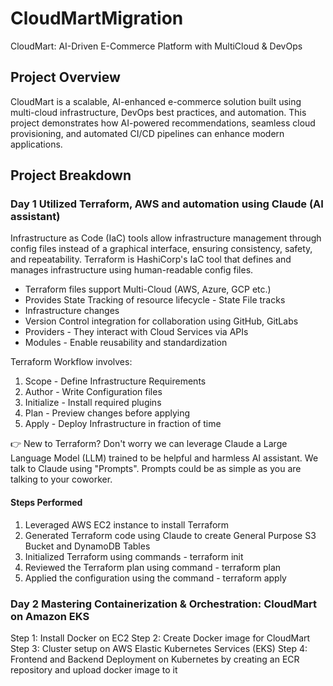 # CloudMartMigration
CloudMart: AI-Driven E-Commerce Platform with MultiCloud & DevOps

## Project Overview
CloudMart is a scalable, AI-enhanced e-commerce solution built using multi-cloud infrastructure, DevOps best practices, and automation. This project demonstrates how AI-powered recommendations, seamless cloud provisioning, and automated CI/CD pipelines can enhance modern applications.

## Project Breakdown

### Day 1 Utilized Terraform, AWS and automation using Claude (AI assistant) 
Infrastructure as Code (IaC) tools allow infrastructure management through config files instead of a graphical interface, ensuring consistency, safety, and repeatability. Terraform is HashiCorp's IaC tool that defines and manages infrastructure using human-readable config files. 
- Terraform files support Multi-Cloud (AWS, Azure, GCP etc.)
- Provides State Tracking of resource lifecycle - State File tracks
- Infrastructure changes
- Version Control integration for collaboration using GitHub, GitLabs
- Providers - They interact with Cloud Services via APIs
- Modules - Enable reusability and standardization

Terraform Workflow involves:
1. Scope - Define Infrastructure Requirements
2. Author - Write Configuration files
3. Initialize - Install required plugins
4. Plan - Preview changes before applying
5. Apply - Deploy Infrastructure in fraction of time

👉 New to Terraform? Don't worry we can leverage Claude a Large Language Model (LLM) trained to be helpful and harmless AI assistant. We talk to Claude using "Prompts". Prompts could be as simple as you are talking to your coworker.

#### Steps Performed
1. Leveraged AWS EC2 instance to install Terraform 
2. Generated Terraform code using Claude to create General Purpose S3 Bucket and DynamoDB Tables
3. Initialized Terraform using commands - terraform init
4. Reviewed the Terraform plan using command - terraform plan
5. Applied the configuration using the command - terraform apply

### Day 2 Mastering Containerization & Orchestration: CloudMart on Amazon EKS
Step 1: Install Docker on EC2
Step 2: Create Docker image for CloudMart
Step 3: Cluster setup on AWS Elastic Kubernetes Services (EKS)
Step 4: Frontend and Backend Deployment on Kubernetes by creating an ECR repository and upload docker image to it




